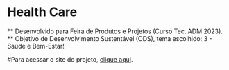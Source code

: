# Health Care 
** Desenvolvido para Feira de Produtos e Projetos (Curso Tec. ADM 2023).
** Objetivo de Desenvolvimento Sustentável (ODS), tema escolhido: 3 - Saúde e Bem-Estar!

#Para acessar o site do projeto, [clique aqui](https://ingridbeca.github.io/Health-Care/).

